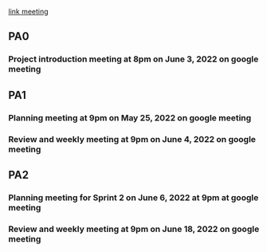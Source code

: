 [link meeting](https://meet.google.com/pgc-evxh-mux?fbclid=IwAR2my9UUv1a8SuRSRzSIpuVT8xqXWSuUCGrl1I3XwXBehMFHtH8DsA83yyc)

## PA0
### Project introduction meeting at 8pm on June 3, 2022 on google meeting 
## PA1
### Planning meeting at 9pm on May 25, 2022 on google meeting
### Review and weekly meeting at 9pm on June 4, 2022 on google meeting
## PA2
### Planning meeting for Sprint 2 on June 6, 2022 at 9pm at google meeting
### Review and weekly meeting at 9pm on June 18, 2022 on google meeting

